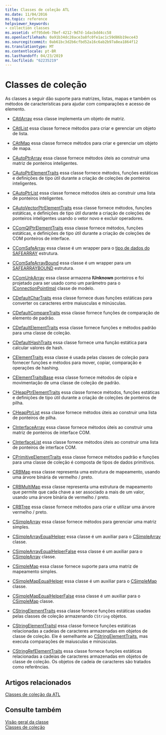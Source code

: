 ```yaml
---
title: Classes de coleção ATL
ms.date: 11/04/2016
ms.topic: reference
helpviewer_keywords:
- collection classes
ms.assetid: eff95de6-78ef-4212-9d7d-1dacbdd4cc58
ms.openlocfilehash: 0a91b34dc28ace3a8fc0fe1ac1c59d86b19ece43
ms.sourcegitcommit: 0ab61bc3d2b6cfbd52a16c6ab2b97a8ea1864f12
ms.translationtype: MT
ms.contentlocale: pt-BR
ms.lasthandoff: 04/23/2019
ms.locfileid: "62235219"
---
```

# <a name="collection-classes"></a>Classes de coleção

As classes a seguir dão suporte para matrizes, listas, mapas e também os métodos de características para ajudar com comparações e acesso de elemento.

- [CAtlArray](../atl/reference/catlarray-class.md) essa classe implementa um objeto de matriz.

- [CAtlList](../atl/reference/catllist-class.md) essa classe fornece métodos para criar e gerenciar um objeto de lista.

- [CAtlMap](../atl/reference/catlmap-class.md) essa classe fornece métodos para criar e gerenciar um objeto de mapa.

- [CAutoPtrArray](../atl/reference/cautoptrarray-class.md) essa classe fornece métodos úteis ao construir uma matriz de ponteiros inteligentes.

- [CAutoPtrElementTraits](../atl/reference/cautoptrelementtraits-class.md) essa classe fornece métodos, funções estáticas e definições de tipo útil durante a criação de coleções de ponteiros inteligentes.

- [CAutoPtrList](../atl/reference/cautoptrlist-class.md) essa classe fornece métodos úteis ao construir uma lista de ponteiros inteligentes.

- [CAutoVectorPtrElementTraits](../atl/reference/cautovectorptrelementtraits-class.md) essa classe fornece métodos, funções estáticas, e definições de tipo útil durante a criação de coleções de ponteiros inteligentes usando o vetor novo e excluir operadores.

- [CComQIPtrElementTraits](../atl/reference/ccomqiptrelementtraits-class.md) essa classe fornece métodos, funções estáticas, e definições de tipo útil durante a criação de coleções de COM ponteiros de interface.

- [CComSafeArray](../atl/reference/ccomsafearray-class.md) essa classe é um wrapper para o [tipo de dados do SAFEARRAY](/windows/desktop/api/oaidl/ns-oaidl-tagsafearray) estrutura.

- [CComSafeArrayBound](../atl/reference/ccomsafearraybound-class.md) essa classe é um wrapper para um [SAFEARRAYBOUND](/windows/desktop/api/oaidl/ns-oaidl-tagsafearraybound) estrutura.

- [CComUnkArray](../atl/reference/ccomunkarray-class.md) essa classe armazena **IUnknown** ponteiros e foi projetado para ser usado como um parâmetro para o [IConnectionPointImpl](../atl/reference/iconnectionpointimpl-class.md) classe de modelo.

- [CDefaultCharTraits](../atl/reference/cdefaultchartraits-class.md) essa classe fornece duas funções estáticas para converter os caracteres entre maiusculas e minúsculas.

- [CDefaultCompareTraits](../atl/reference/cdefaultcomparetraits-class.md) essa classe fornece funções de comparação de elemento de padrão.

- [CDefaultElementTraits](../atl/reference/cdefaultelementtraits-class.md) essa classe fornece funções e métodos padrão para uma classe de coleção.

- [CDefaultHashTraits](../atl/reference/cdefaulthashtraits-class.md) essa classe fornece uma função estática para calcular valores de hash.

- [CElementTraits](../atl/reference/celementtraits-class.md) essa classe é usada pelas classes de coleção para fornecer funções e métodos para mover, copiar, comparação e operações de hashing.

- [CElementTraitsBase](../atl/reference/celementtraitsbase-class.md) essa classe fornece métodos de cópia e movimentação de uma classe de coleção de padrão.

- [CHeapPtrElementTraits](../atl/reference/cheapptrelementtraits-class.md) essa classe fornece métodos, funções estáticas e definições de tipo útil durante a criação de coleções de ponteiros de pilha.

- [CHeapPtrList](../atl/reference/cheapptrlist-class.md) essa classe fornece métodos úteis ao construir uma lista de ponteiros de pilha.

- [CInterfaceArray](../atl/reference/cinterfacearray-class.md) essa classe fornece métodos úteis ao construir uma matriz de ponteiros de interface COM.

- [CInterfaceList](../atl/reference/cinterfacelist-class.md) essa classe fornece métodos úteis ao construir uma lista de ponteiros de interface COM.

- [CPrimitiveElementTraits](../atl/reference/cprimitiveelementtraits-class.md) essa classe fornece métodos padrão e funções para uma classe de coleção é composta de tipos de dados primitivos.

- [CRBMap](../atl/reference/crbmap-class.md) essa classe representa uma estrutura de mapeamento, usando uma árvore binária de vermelho / preto.

- [CRBMultiMap](../atl/reference/crbmultimap-class.md) essa classe representa uma estrutura de mapeamento que permite que cada chave a ser associado a mais de um valor, usando uma árvore binária de vermelho / preto.

- [CRBTree](../atl/reference/crbtree-class.md) essa classe fornece métodos para criar e utilizar uma árvore vermelho / preto.

- [CSimpleArray](../atl/reference/csimplearray-class.md) essa classe fornece métodos para gerenciar uma matriz simples.

- [CSimpleArrayEqualHelper](../atl/reference/csimplearrayequalhelper-class.md) essa classe é um auxiliar para o [CSimpleArray](../atl/reference/csimplearray-class.md) classe.

- [CSimpleArrayEqualHelperFalse](../atl/reference/csimplearrayequalhelperfalse-class.md) essa classe é um auxiliar para o [CSimpleArray](../atl/reference/csimplearray-class.md) classe.

- [CSimpleMap](../atl/reference/csimplemap-class.md) essa classe fornece suporte para uma matriz de mapeamento simples.

- [CSimpleMapEqualHelper](../atl/reference/csimplemapequalhelper-class.md) essa classe é um auxiliar para o [CSimpleMap](../atl/reference/csimplemap-class.md) classe.

- [CSimpleMapEqualHelperFalse](../atl/reference/csimplemapequalhelperfalse-class.md) essa classe é um auxiliar para o [CSimpleMap](../atl/reference/csimplemap-class.md) classe.

- [CStringElementTraits](../atl/reference/cstringelementtraits-class.md) essa classe fornece funções estáticas usadas pelas classes de coleção armazenando `CString` objetos.

- [CStringElementTraitsI](../atl/reference/cstringelementtraitsi-class.md) essa classe fornece funções estáticas relacionadas a cadeias de caracteres armazenadas em objetos de classe de coleção. Ele é semelhante ao [CStringElementTraits](../atl/reference/cstringelementtraits-class.md), mas executa comparações de maiusculas e minúsculas.

- [CStringRefElementTraits](../atl/reference/cstringrefelementtraits-class.md) essa classe fornece funções estáticas relacionadas a cadeias de caracteres armazenadas em objetos de classe de coleção. Os objetos de cadeia de caracteres são tratados como referências.

## <a name="related-articles"></a>Artigos relacionados

[Classes de coleção da ATL](../atl/atl-collection-classes.md)

## <a name="see-also"></a>Consulte também

[Visão geral da classe](../atl/atl-class-overview.md)<br/>
[Classes de coleção](../atl/atl-collection-classes.md)

